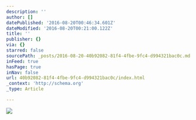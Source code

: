 ```yaml
---
description: ''
author: []
datePublished: '2016-08-20T00:46:34.601Z'
dateModified: '2016-08-20T00:21:00.122Z'
title: ''
publisher: {}
via: {}
starred: false
sourcePath: _posts/2016-08-20-40b92082-81f4-4fbe-9fc4-d994321bac0c.md
inFeed: true
hasPage: true
inNav: false
url: 40b92082-81f4-4fbe-9fc4-d994321bac0c/index.html
_context: 'http://schema.org'
_type: Article

---
```

![](https://the-grid-user-content.s3-us-west-2.amazonaws.com/f76e7d81-adc6-4c33-a1a4-7f0e8c16e4b5.jpg)